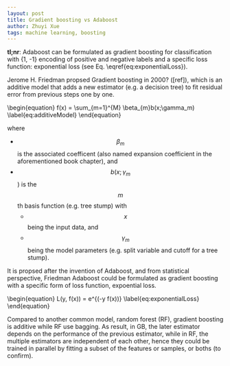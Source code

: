 ```yaml
---
layout: post
title: Gradient boosting vs Adaboost
author: Zhuyi Xue
tags: machine learning, boosting
---
```


<script type="text/x-mathjax-config">
MathJax.Hub.Config({
  TeX: { equationNumbers: { autoNumber: "AMS" } }
});
</script>


**tl;nr**: Adaboost can be formulated as gradient boosting for classification
with {1, -1} encoding of positive and negative labels and a specific loss
function: exponential loss (see Eq. \eqref{eq:exponentialLoss}).


Jerome H. Friedman propsed Gradient boosting in 2000? ([ref]), which is an
additive model that adds a new estimator (e.g. a decision tree) to fit residual
error from previous steps one by one.

\begin{equation}
    f(x) = \sum_{m=1}^{M} \beta_{m}b(x;\gamma_m)
    \label{eq:additiveModel}
\end{equation}

where 

* $$\beta_m$$ is the associated coefficent (also named expansion coefficient in
the aforementioned book chapter), and
* $$b(x;\gamma_m$$) is the $$m$$th basis function (e.g. tree stump) with
  * $$x$$ being the input data, and 
  * $$\gamma_m$$ being the model parameters (e.g. split variable and cutoff for a
    tree stump).


It is propsed after the invention of
Adaboost, and from statistical perspective, Friedman Adaboost could be
formulated as gradient boosting with a specific form of loss function,
expoential loss.

\begin{equation}
    L(y, f(x)) = e^{(-y f(x))}
    \label{eq:exponentialLoss}
\end{equation}


Compared to another common model, random forest (RF), gradient boosting is
additive while RF use bagging. As result, in GB, the later estimator depends on
the performance of the previous estimator, while in RF, the multiple estimators
are independent of each other, hence they could be trained in parallel by
fitting a subset of the features or samples, or boths (to confirm).
